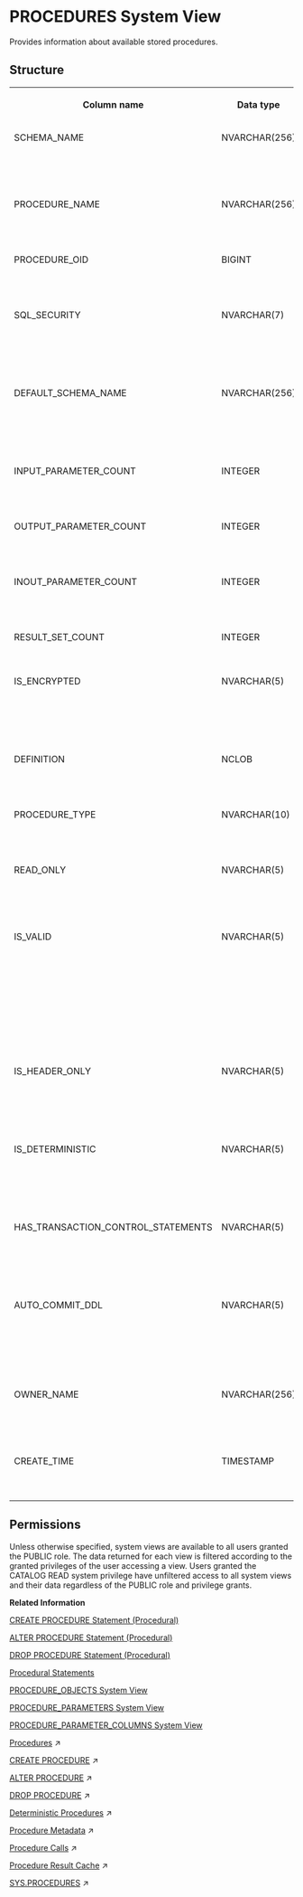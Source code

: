 <!-- loio20cc87c275191014bfc3a174bfc15c51 -->

# PROCEDURES System View

Provides information about available stored procedures.



<a name="loio20cc87c275191014bfc3a174bfc15c51___p_r_o_c_e_d_u_r_e_s_1struct_PROCEDURES"/>

## Structure


<table>
<tr>
<th valign="top">

Column name

</th>
<th valign="top">

Data type

</th>
<th valign="top">

Description

</th>
</tr>
<tr>
<td valign="top">

SCHEMA\_NAME

</td>
<td valign="top">

NVARCHAR\(256\)

</td>
<td valign="top">

Displays the schema name of the stored procedure.

</td>
</tr>
<tr>
<td valign="top">

PROCEDURE\_NAME

</td>
<td valign="top">

NVARCHAR\(256\)

</td>
<td valign="top">

Displays the name of the stored procedure.

</td>
</tr>
<tr>
<td valign="top">

PROCEDURE\_OID

</td>
<td valign="top">

BIGINT

</td>
<td valign="top">

Displays the object ID of the stored procedure.

</td>
</tr>
<tr>
<td valign="top">

SQL\_SECURITY

</td>
<td valign="top">

NVARCHAR\(7\)

</td>
<td valign="top">

Displays the SQL security setting of the stored procedure: DEFINER/INVOKER

</td>
</tr>
<tr>
<td valign="top">

DEFAULT\_SCHEMA\_NAME

</td>
<td valign="top">

NVARCHAR\(256\)

</td>
<td valign="top">

Displays the schema name of the unqualified objects in the procedure.

</td>
</tr>
<tr>
<td valign="top">

INPUT\_PARAMETER\_COUNT

</td>
<td valign="top">

INTEGER

</td>
<td valign="top">

Displays the input type parameter count.

</td>
</tr>
<tr>
<td valign="top">

OUTPUT\_PARAMETER\_COUNT

</td>
<td valign="top">

INTEGER

</td>
<td valign="top">

Displays the output type parameter count.

</td>
</tr>
<tr>
<td valign="top">

INOUT\_PARAMETER\_COUNT

</td>
<td valign="top">

INTEGER

</td>
<td valign="top">

Displays the in/out type parameter count.

</td>
</tr>
<tr>
<td valign="top">

RESULT\_SET\_COUNT

</td>
<td valign="top">

INTEGER

</td>
<td valign="top">

Displays the result set count.

</td>
</tr>
<tr>
<td valign="top">

IS\_ENCRYPTED

</td>
<td valign="top">

NVARCHAR\(5\)

</td>
<td valign="top">

Displays whether the stored procedure is encrypted: TRUE/FALSE.

</td>
</tr>
<tr>
<td valign="top">

DEFINITION

</td>
<td valign="top">

NCLOB

</td>
<td valign="top">

Displays the query string of the stored procedure.

</td>
</tr>
<tr>
<td valign="top">

PROCEDURE\_TYPE

</td>
<td valign="top">

NVARCHAR\(10\)

</td>
<td valign="top">

Displays the type of the stored procedure.

</td>
</tr>
<tr>
<td valign="top">

READ\_ONLY

</td>
<td valign="top">

NVARCHAR\(5\)

</td>
<td valign="top">

Displays whether the procedure is read-only: TRUE/FALSE.

</td>
</tr>
<tr>
<td valign="top">

IS\_VALID

</td>
<td valign="top">

NVARCHAR\(5\)

</td>
<td valign="top">

Displays whether the procedure is valid: TRUE/FALSE. A procedure becomes invalid when its base objects are changed or dropped.

</td>
</tr>
<tr>
<td valign="top">

IS\_HEADER\_ONLY

</td>
<td valign="top">

NVARCHAR\(5\)

</td>
<td valign="top">

Displays whether the procedure is a header only procedure: TRUE/FALSE.

</td>
</tr>
<tr>
<td valign="top">

IS\_DETERMINISTIC

</td>
<td valign="top">

NVARCHAR\(5\)

</td>
<td valign="top">

Displays whether the stored procedure is deterministic: TRUE/FALSE.

</td>
</tr>
<tr>
<td valign="top">

HAS\_TRANSACTION\_CONTROL\_STATEMENTS

</td>
<td valign="top">

NVARCHAR\(5\)

</td>
<td valign="top">

Displays whether the procedure has transaction control statements: TRUE/FALSE.

</td>
</tr>
<tr>
<td valign="top">

AUTO\_COMMIT\_DDL

</td>
<td valign="top">

NVARCHAR\(5\)

</td>
<td valign="top">

Displays whether the stored procedure runs with autocommit DDL enabled: TRUE/FALSE.

</td>
</tr>
<tr>
<td valign="top">

OWNER\_NAME

</td>
<td valign="top">

NVARCHAR\(256\)

</td>
<td valign="top">

Displays the name of the owner of the stored procedure.

</td>
</tr>
<tr>
<td valign="top">

CREATE\_TIME

</td>
<td valign="top">

TIMESTAMP

</td>
<td valign="top">

Displays the creation time of the procedure.

</td>
</tr>
</table>



<a name="loio20cc87c275191014bfc3a174bfc15c51__section_dzg_tr4_dzb"/>

## Permissions

Unless otherwise specified, system views are available to all users granted the PUBLIC role. The data returned for each view is filtered according to the granted privileges of the user accessing a view. Users granted the CATALOG READ system privilege have unfiltered access to all system views and their data regardless of the PUBLIC role and privilege grants.

**Related Information**  


[CREATE PROCEDURE Statement \(Procedural\)](../../010-SQL-Reference/012-SQL-Statements/create-procedure-statement-procedural-20d4674.md "Creates a procedure that uses the specified programming language.")

[ALTER PROCEDURE Statement \(Procedural\)](../../010-SQL-Reference/012-SQL-Statements/alter-procedure-statement-procedural-20d0328.md "Alters a procedure or manually triggers a recompilation of a procedure by generating an updated execution plan.")

[DROP PROCEDURE Statement \(Procedural\)](../../010-SQL-Reference/012-SQL-Statements/drop-procedure-statement-procedural-20d7165.md "Deletes a procedure from the database.")

[Procedural Statements](../../010-SQL-Reference/012-SQL-Statements/procedural-statements-20a64c8.md "Procedural statements manage system and user-defined procedures for the SAP HANA database.")

[PROCEDURE\_OBJECTS System View](procedure-objects-system-view-20cc4d6.md "Contains the results of the system procedure GET_PROCEDURE_OBJECTS.")

[PROCEDURE\_PARAMETERS System View](procedure-parameters-system-view-20cc6b9.md "Provides information about the stored procedure parameters.")

[PROCEDURE\_PARAMETER\_COLUMNS System View](procedure-parameter-columns-system-view-3d02842.md "Lists available columns of table parameters of stored procedures.")

[Procedures](https://help.sap.com/viewer/d1cb63c8dd8e4c35a0f18aef632687f0/2024_3_QRC/en-US/d43d91578c3b42b3bacfd89aacf0d62f.html "") :arrow_upper_right:

[CREATE PROCEDURE](https://help.sap.com/viewer/d1cb63c8dd8e4c35a0f18aef632687f0/2024_3_QRC/en-US/7a2da744ce544db1814a5fff250e99f6.html "You use this SQL statement to create a procedure.") :arrow_upper_right:

[ALTER PROCEDURE](https://help.sap.com/viewer/d1cb63c8dd8e4c35a0f18aef632687f0/2024_3_QRC/en-US/042ab4636cf34a9cb88dd61c808861a8.html "") :arrow_upper_right:

[DROP PROCEDURE](https://help.sap.com/viewer/d1cb63c8dd8e4c35a0f18aef632687f0/2024_3_QRC/en-US/5f244d38d5984899ae8263539badf306.html "") :arrow_upper_right:

[Deterministic Procedures](https://help.sap.com/viewer/d1cb63c8dd8e4c35a0f18aef632687f0/2024_3_QRC/en-US/dae6fae315c546ba9dc8665c0ca51cb9.html "") :arrow_upper_right:

[Procedure Metadata](https://help.sap.com/viewer/d1cb63c8dd8e4c35a0f18aef632687f0/2024_3_QRC/en-US/8c59aace1caf472ebe71e6592a06b27a.html "") :arrow_upper_right:

[Procedure Calls](https://help.sap.com/viewer/d1cb63c8dd8e4c35a0f18aef632687f0/2024_3_QRC/en-US/461da7cfaaff4d89b518b8ae48121263.html "") :arrow_upper_right:

[Procedure Result Cache](https://help.sap.com/viewer/d1cb63c8dd8e4c35a0f18aef632687f0/2024_3_QRC/en-US/23bd07d4f4a1444ab64ca580373e8efc.html "Procedure Result Cache (PRC) is a server-wide in-memory cache that caches the output arguments of procedure calls using the input arguments as keys.") :arrow_upper_right:

[SYS.PROCEDURES](https://help.sap.com/viewer/d1cb63c8dd8e4c35a0f18aef632687f0/2024_3_QRC/en-US/a7b1261516ae4166883e6bc373733de5.html "Available stored procedures") :arrow_upper_right:

